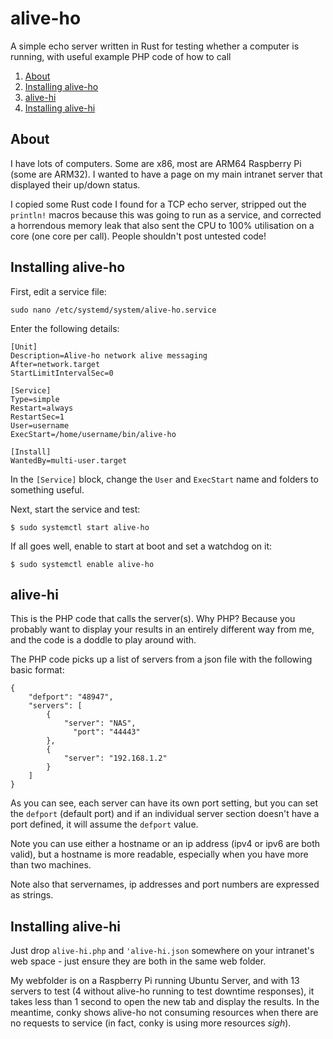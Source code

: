 # alive-ho
A simple echo server written in Rust for testing whether a computer is running, with useful example PHP code of how to call

1. [About](#about)
2. [Installing alive-ho](#installing-alive-ho)
3. [alive-hi](#alive-hi)
4. [Installing alive-hi](#installing-alive-hi)

## About
I have lots of computers. Some are x86, most are ARM64 Raspberry Pi (some are ARM32). I wanted to have a page on my main intranet server that displayed their up/down status.

I copied some Rust code I found for a TCP echo server, stripped out the `println!` macros because this was going to run as a service, and corrected a horrendous memory leak that also sent the CPU to 100% utilisation on a core (one core per call). People shouldn't post untested code!

## Installing alive-ho
First, edit a service file:
```
sudo nano /etc/systemd/system/alive-ho.service
```
Enter the following details:
```
[Unit]
Description=Alive-ho network alive messaging
After=network.target
StartLimitIntervalSec=0

[Service]
Type=simple
Restart=always
RestartSec=1
User=username
ExecStart=/home/username/bin/alive-ho

[Install]
WantedBy=multi-user.target
```
In the `[Service]` block, change the `User` and `ExecStart` name and folders to something useful.

Next, start the service and test:
```
$ sudo systemctl start alive-ho
```

If all goes well, enable to start at boot and set a watchdog on it:
```
$ sudo systemctl enable alive-ho
```

## alive-hi
This is the PHP code that calls the server(s). Why PHP? Because you probably want to display your results in an entirely different way from me, and the code is a doddle to play around with.

The PHP code picks up a list of servers from a json file with the following basic format:
```
{
    "defport": "48947",
    "servers": [
        {
            "server": "NAS",
              "port": "44443"
        },
        {
            "server": "192.168.1.2"
        }
    ]
}

```
As you can see, each server can have its own port setting, but you can set the `defport` (default port) and if an individual server section doesn't have a port defined, it will assume the `defport` value.

Note you can use either a hostname or an ip address (ipv4 or ipv6 are both valid), but a hostname is more readable, especially when you have more than two machines.

Note also that servernames, ip addresses and port numbers are expressed as strings.

## Installing alive-hi
Just drop `alive-hi.php` and `'alive-hi.json` somewhere on your intranet's web space - just ensure they are both in the same web folder.

My webfolder is on a Raspberry Pi running Ubuntu Server, and with 13 servers to test (4 without alive-ho running to test downtime responses), it takes less than 1 second to open the new tab and display the results. In the meantime, conky shows alive-ho not consuming resources when there are no requests to service (in fact, conky is using more resources *sigh*).
